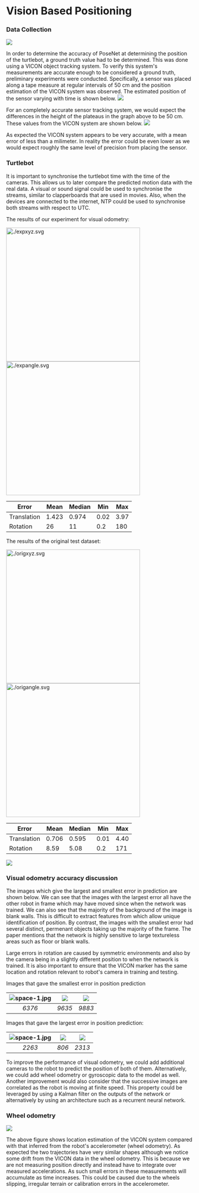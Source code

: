 # Vision Based Positioning

### Data Collection

![](./KaurCuup.svg)


In order to determine the accuracy of PoseNet at determining the position of the turtlebot, a ground truth value had to be determined. This was done using a VICON object tracking system. To verify this system's measurements are accurate enough to be considered a ground truth, preliminary experiments were conducted. Specifically, a sensor was placed along a tape measure at regular intervals of 50 cm and the position estimation of the VICON system was observed. The estimated position of the sensor  varying with time is shown below.
![](./pos.svg)

For an completely accurate sensor tracking system, we would expect the differences in the height of the plateaus in the graph above to be 50 cm. These values from the VICON system are shown below.
![](./distdiff.png)

As expected the VICON system appears to be very accurate, with a mean error of less than a milimeter. In reality the error could be even lower as we would expect roughly the same level of precision from placing the sensor.

### Turtlebot
It is important to synchronise the turtlebot time with the time of the cameras. This allows us to later compare the predicted motion data with the real data. A visual or sound signal could be used to synchronise the streams, similar to clapperboards that are used in movies. Also, when the devices are connected to the internet, NTP could be used to synchronise both streams with respect to UTC.


The results of our experiment for visual odometry:

<img src="./expxyz.svg" alt="./expxyz.svg" height = "360" width="360"/><img src="./expangle.svg" alt="./expangle.svg" height = "360" width="360"/>


|Error| Mean | Median | Min | Max | 
|------|------  |------  |------  |------  |
|   Translation |  1.423 | 0.974 | 0.02 | 3.97 |
|   Rotation |  26 | 11 | 0.2 | 180|



The results of the original test dataset:

<img src="./origxyz.svg" alt="./origxyz.svg" height = "360" width="360"/><img src="./origangle.svg" alt="./origangle.svg" height = "360" width="360"/>

|Error| Mean | Median | Min | Max | 
|------|------  |------  |------  |------  |
|   Translation |  0.706 | 0.595 | 0.01 | 4.40 |
|   Rotation |  8.59 | 5.08 | 0.2 | 171|

![](./viconerr.svg)


### Visual odometry accuracy discussion

The images which give the largest and smallest error in prediction are shown below. We can see that the images with the largest error all have the other robot in frame which may have moved since when the network was trained. We can also see that the majority of the background of the image is blank walls. This is difficult to extract features from which allow unique identification of position. By contrast, the images with the smallest error had several distinct, permenant objects taking up the majority of the frame. The paper mentions that the network is highly sensitive to large textureless areas such as floor or blank walls.

Large errors in rotation are caused by symmetric environments and also by the camera being in a slightly different position to when the network is trained. It is also important to ensure that the VICON marker has the same location and rotation relevant to robot's camera in training and testing.


Images that gave the smallest error in position prediction

| ![space-1.jpg](./bestimages/2019-01-31-14-42-03-236518.png) | ![](./bestimages/2019-01-31-14-43-51-731422.png) | ![](./bestimages/2019-01-31-14-43-59-991355.png) |
|:--:|:--:|:--:| 
| *6376* |*9635*|*9883*|

Images that gave the largest error in position prediction:

| ![space-1.jpg](./worstimages/2019-01-31-14-38-57-806163.png) | ![](./worstimages/2019-01-31-14-39-46-309718.png) | ![](./worstimages/2019-01-31-14-39-47-973832.png) |
|:--:|:--:|:--:| 
| *2263* |*806*|*2313*|

To improve the performance of visual odometry, we could add additional cameras to the robot to predict the position of both of them. Alternatively, we could add wheel odometry or gyroscopic data to the model as well. Another improvement would also consider that the successive  images are correlated as the robot is moving at finite speed. This property could be leveraged by using a Kalman filter on the outputs of the network or alternatively by using an architecture such as a recurrent neural network. 



### Wheel odometry
![](./wheelodom2d.svg)

The above figure shows location estimation of the VICON system compared with that inferred from the robot's accelerometer (wheel odometry). As expected the two trajectories have very similar shapes although we notice some drift from the VICON data in the wheel odometry. This is because we are not measuring position directly and instead have to integrate over measured accelerations. As such small errors in these measurements will accumulate as time increases. This could be caused due to the wheels slipping, irregular terrain or calibration errors in the accelerometer.